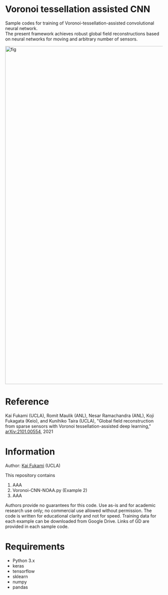 # Voronoi tessellation assisted CNN
Sample codes for training of Voronoi-tessellation-assisted convolutional neural network.  
The present framework achieves robust global field reconstructions based on neural networks for moving and arbitrary number of sensors.

<img width="1082" alt="fig" src="https://user-images.githubusercontent.com/62085615/111016650-7ef14f00-83f2-11eb-9f2e-330d34ea16eb.png">

# Reference
Kai Fukami (UCLA), Romit Maulik (ANL), Nesar Ramachandra (ANL), Koji Fukagata (Keio), and Kunihiko Taira (UCLA), "Global field reconstruction from sparse sensors with Voronoi tessellation-assisted deep learning," [arXiv:2101.00554](https://arxiv.org/abs/2101.00554), 2021

# Information
Author: [Kai Fukami](https://scholar.google.co.jp/citations?user=ipJb8qcAAAAJ&hl=en) (UCLA)

This repository contains

1. AAA
2. Voronoi-CNN-NOAA.py (Example 2)
3. AAA

Authors provide no guarantees for this code. Use as-is and for academic research use only; no commercial use allowed without permission. The code is written for educational clarity and not for speed.
Training data for each example can be downloaded from Google Drive. Links of GD are provided in each sample code. 

# Requirements
* Python 3.x  
* keras  
* tensorflow
* sklearn
* numpy
* pandas
